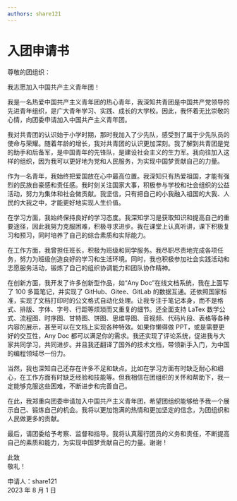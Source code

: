 ```yaml
---
authors: share121
---
```


# 入团申请书

尊敬的团组织：

我志愿加入中国共产主义青年团！

我是一名热爱中国共产主义青年团的热心青年，我深知共青团是中国共产党领导的先进青年组织，是广大青年学习、实践、成长的大学校。因此，我怀着无比崇敬的心情，向团委申请加入中国共产主义青年团。

我对共青团的认识始于小学时期，那时我加入了少先队，感受到了属于少先队员的使命与荣耀。随着年龄的增长，我对共青团的认识更加深刻。我了解到共青团是党的助手和后备军，是中国青年的先锋队，是建设社会主义的生力军。我向往加入这样的组织，因为我可以更好地为党和人民服务，为实现中国梦贡献自己的力量。

作为一名青年，我始终把爱国放在心中最高位置。我深知只有热爱祖国，才能有强烈的民族自豪感和责任感。我时刻关注国家大事，积极参与学校和社会组织的公益活动，努力为集体和社会做贡献。我坚信，只有把自己的小我融入祖国的大我、人民的大我之中，才能更好地实现人生价值。

在学习方面，我始终保持良好的学习态度。我深知学习是获取知识和提高自己的重要途径，因此我努力克服困难，积极寻求进步。我在课堂上认真听讲，课下积极复习和预习，同时培养了自己的综合素质和实际能力。

在工作方面，我曾担任班长，积极为班级和同学服务。我尽职尽责地完成各项任务，努力为班级创造良好的学习和生活环境。同时，我也积极参加社会实践活动和志愿服务活动，锻炼了自己的组织协调能力和团队协作精神。

在创新方面，我开发了许多创新型作品，如“Any Doc”在线文档系统，我在上面写了 100 多篇笔记，并实现了 GitHub、Gitee、GitLab 的数据互通。还依照国家标准，实现了文档打印时的公文格式自动化处理。让我专注于笔记本身，而不是格式、排版、字体、字号、行距等烦琐而又重复的细节。还全面支持 LaTex 数学公式、流程图、时序图、甘特图、饼图、思维导图、音视频、代码片段、表格等各种内容的展示，甚至可以在文档上实现各种特效。如果你懒得做 PPT，或是需要更好的交互性，Any Doc 都可以满足你的需求。我还实现了评论系统，促进我与大家共同学习，共同进步。并且我还翻译了国外的技术文档，带领新手入门，为中国的编程领域尽一份力。

当然，我也深知自己还存在许多不足和缺点。比如在学习方面有时缺乏耐心和细心，在工作方面有时缺乏经验和技能等。但我相信在团组织的关怀和帮助下，我一定能够克服这些困难，不断进步和完善自己。

在此，我郑重向团委申请加入中国共产主义青年团，希望团组织能够给予我一个展示自己、锻炼自己的机会。我将以更加饱满的热情和更加坚定的信念，为团组织和人民做更多的贡献。

最后，请团委给予考察、监督和指导。我将认真履行团员的义务和责任，不断提高自己的素质和能力，为实现中国梦贡献自己的力量。谢谢！

此致  
敬礼！

<div style={{textAlign: 'end'}}>

申请人：share121  
2023 年 8 月 1 日

</div>
